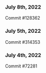 ### July 8th, 2022

Commit #128362

### July 5th, 2022

Commit #314353


### July 4th, 2022

Commit #72281
